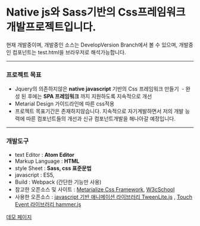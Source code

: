 
# Native js와 Sass기반의 Css프레임워크 개발프로젝트입니다.

현재 개발중이며, 개발중인 소스는 DevelopVersion Branch에서 볼 수 있으며, 개발중인 컴포넌트는 test.html을 브라우저로 해석가능합니다.

---
### 프로젝트 목표
  - Jquery의 의존하지않은 __native javascript__ 기반의 Css 프레임워크 만들기
  - 완성 된 후에는 __SPA 프레임워크__ 까지 지원하도록 지속적으로 개선
  - Metarial Design 가이드라인에 따른 css적용
  - 프로젝트 목표기간은 존재하지않습니다. 지속적으로 자기계발하면서 저의 개발 능력에 따른 컴포넌트들의 개선과 신규 컴포넌트개발을 해나아갈 예정입니다.


---
### 개발도구
  - text Editor : __Atom Editor__
  - Markup Language : __HTML__
  - style Sheet : __Sass, css 표준문법__
  - javascript : ES5,
  - Build : Webpack (간단한 기능만 사용)
  - 참고한 오픈소스 및 사이트 :  [Metarialize Css Framework](http://materializecss.com/), [W3cSchool](https://www.w3schools.com/)
  - 사용한 오픈소스 :  [javascript 기반 애니메이션 라이브러리 TweenLite.js](https://greensock.com/tweenlite) , [Touch Event 라이브러리 hammer.js](http://hammerjs.github.io/)
  
  
  [데모 페이지](https://tawon2137.github.io/components/main.html)
